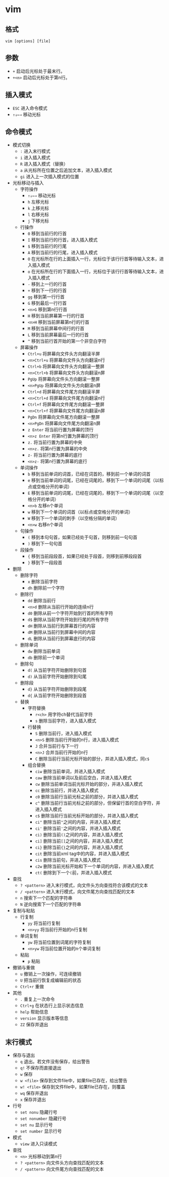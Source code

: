 # vim

## 格式
`vim [options] [file]`

## 参数
- `+` 启动后光标处于最末行。
- `+<n>` 启动后光标处于第n行。

## 插入模式
- `ESC` 进入命令模式
- `↑↓←→` 移动光标

## 命令模式
- 模式切换
    - `:`   进入末行模式
    - `i`   进入插入模式
    - `R`   进入插入模式（替换）
    - `a`   从光标所在位置之后追加文本，进入插入模式
    - `gi`  进入上一次插入模式的位置
- 光标移动与插入
    - 字符操作
        - `↑↓←→`    移动光标
        - `h`   左移光标
        - `k`   上移光标
        - `l`   右移光标
        - `j`   下移光标
    - 行操作
         - `0`   移到当前行的行首
         - `I`   移到当前行的行首，进入插入模式
         - `$`   移到当前行的行尾
         - `A`   移到当前行的行尾，进入插入模式
         - `O`   在光标所在行的上面插入一行，光标位于该行行首等待输入文本，进入插入模式
         - `o`   在光标所在行的下面插入一行，光标位于该行行首等待输入文本，进入插入模式
         - `-`   移到上一行的行首
         - `+`   移到下一行的行首
         - `gg` 移到第一行行首 
         - `G`   移到最后一行行首
         - `<n>G`   移到第n行行首
         - `H`   移到当前屏幕第一行的行首
         - `<n>H`   移到当前屏幕第n行的行首
         - `M`   移到当前屏幕中间行的行首
         - `L`   移到当前屏幕最后一行的行首
         - `^`   移到当前行首开始的第一个非空白字符
    - 屏幕操作
        - `Ctrl+u`   将屏幕向文件头方向翻滚半屏
        - `<n>Ctrl+u`   将屏幕向文件头方向翻滚n行
        - `Ctrl+b`   将屏幕向文件头方向翻滚一整屏
        - `<n>Ctrl+b`   将屏幕向文件头方向翻滚n屏
        - `PgUp`   将屏幕向文件头方向翻滚一整屏
        - `<n>PgUp`   将屏幕向文件头方向翻滚n屏
        - `Ctrl+d`   将屏幕向文件尾方向翻滚半屏
        - `<n>Ctrl+d`   将屏幕向文件尾方向翻滚n行
        - `Ctrl+f`   将屏幕向文件尾方向翻滚一整屏
        - `<n>Ctrl+f`   将屏幕向文件尾方向翻滚n屏
        - `PgDn`   将屏幕向文件尾方向翻滚一整屏
        - `<n>PgDn`   将屏幕向文件尾方向翻滚n屏
        - `z Enter`   将当前行置为屏幕的顶行
        - `<n>z Enter`   将第n行置为屏幕的顶行
        - `z.`   将当前行置为屏幕的中央
        - `<n>z.`   将第n行置为屏幕的中央
        - `z-`   将当前行置为屏幕的底行
        - `<n>z-`   将第n行置为屏幕的底行
    - 单词操作
        - `b`   移到当前单词的词首，已经在词首的，移到前一个单词的词首
        - `e`   移到当前单词的词尾，已经在词尾的，移到下一个单词的词尾（以标点或空格分开的单词）
        - `E`  移到当前单词的词尾，已经在词尾的，移到下一个单词的词尾（以空格分开的单词）
        - `<n>b`   左移n个单词
        - `w`   移到下一个单词的词首（以标点或空格分开的单词）
        - `W`   移到下一个单词的刺手（以空格分隔的单词）
        - `<n>w`   右移n个单词
    - 句操作
        - `(`   移到本句句首，如果已经处于句首，则移到前一句句首
        - `)`   移到下一句句首
    - 段操作
        - `{`   移到当前段段首，如果已经处于段首，则移到前移段段首
        - `}`   移到下一段段首
- 删除
    - 删除字符
        - `x`   删除当前字符
        - `dh`   删除前一个字符
    - 删除行
        - `dd`   删除当前行
        - `<n>d`   删除从当前行开始的连续n行
        - `d0`   删除从前一个字符开始到行首的所有字符
        - `d$`   删除从当前字符开始到行尾的所有字符
        - `dH`   删除从当前行到屏幕首行的内容
        - `dM`   删除从当前行到屏幕中间的内容
        - `dL`   删除从当前行到屏幕底行的内容
    - 删除单词
        - `dw`   删除当前单词
        - `db`   删除前一个单词
    - 删除句
        - `d(`   从当前字符开始删除到句首
        - `d)`   从当前字符开始删除到句尾
    - 删除段
        - `d}`   从当前字符开始删除到段尾
        - `d{`   从当前字符开始删除到段首
    - 替换
        - 字符替换
            - `r<ch>`   用字符ch替代当前字符
            - `s`   删除当前字符，进入插入模式
        - 行替换
            - `S`   删除当前行，进入插入模式
            - `<n>S`   删除当前行开始的n行，进入插入模式
            - `J`   合并当前行与下一行
            - `<n>J`   合并当前行开始的n行
            - `C`  删除当前行当前光标开始的部分，并进入插入模式，同`c$`
        - 组合替换
            - `ciw` 删除当前单词，并进入插入模式
            - `caw` 删除当前单词以及前后空白，并进入插入模式
            - `cw`  删除当前单词当前光标开始的部分，并进入插入模式
            - `cc`  删除当前行，并进入插入模式
            - `c0`  删除当前行当前光标之前的部分，并进入插入模式
            - `c^`  删除当前行当前光标之前的部分，但保留行首的空白字符，并进入插入模式
            - `c$`  删除当前行当前光标开始的部分，并进入插入模式
            - `ci"` 删除当前`"`之间的内容，并进入插入模式
            - `ci'` 删除当前`'`之间的内容，并进入插入模式
            - `ci)` 删除当前`()`之间的内容，并进入插入模式
            - `ci]` 删除当前`[]`之间的内容，并进入插入模式
            - `ci}` 删除当前`{}`之间的内容，并进入插入模式
            - `cit` 删除当前xml tag中的内容，并进入插入模式
            - `cis` 删除当前句，并进入插入模式
            - `c2w` 删除当前光标开始和下一个单词的内容，并进入插入模式
            - `ct(` 删除到下一个`(`前，并进入插入模式
- 查找
    - `? <pattern>`   进入末行模式，向文件头方向查找符合该模式的文本
    - `/ <pattern>`   进入末行模式，向文件尾方向查找匹配的文本
    - `n`   搜索下一个匹配的字符串
    - `N`   逆向搜索下一个匹配的字符串
- 复制与粘贴
    - 行复制
        - `yy`   将当前行复制
        - `<n>yy`   将当前行开始的n行复制
    - 单词复制
        - `yw`   将当前位置到词尾的字符复制
        - `<n>yw`   将当前位置开始的n个单词复制
    - 粘贴
        - `p`   粘贴
- 撤销与重做
    - `u`   撤销上一次操作，可连续撤销
    - `U`   把当前行恢复成编辑前的状态
    - `Ctrl+r`   重做
- 其他
    - `.`   重复上一次命令
    - `Ctrl+g`   在状态行上显示状态信息
    - `help`   帮助信息
    - `version`   显示版本等信息
    - `ZZ`   保存并退出

## 末行模式
- 保存与退出
    - `q`   退出。若文件没有保存，给出警告
    - `q!`   不保存而直接退出
    - `w`   保存
    - `w <file>`   保存到文件file中，如果file已存在，给出警告
    - `w! <file>`   保存到文件file中，如果file已存在，则覆盖
    - `wq`   保存并退出
    - `x`   保存并退出
- 行号
    - `set nonu`   隐藏行号
    - `set nonumber`   隐藏行号
    - `set nu`   显示行号
    - `set number`   显示行号
- 模式
    - `view`   进入只读模式
- 查找
    - `<n>` 光标移动到第n行
    - `? <pattern>`   向文件头方向查找匹配的文本
    - `/ <pattern>`   向文件尾方向查找匹配的文本
